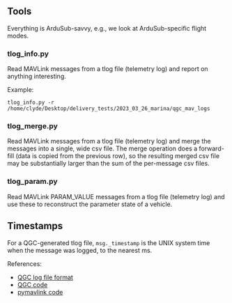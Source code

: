 ## Tools

Everything is ArduSub-savvy, e.g., we look at ArduSub-specific flight modes.

### tlog_info.py

Read MAVLink messages from a tlog file (telemetry log) and report on anything interesting.

Example:
~~~
tlog_info.py -r /home/clyde/Desktop/delivery_tests/2023_03_26_marina/qgc_mav_logs
~~~

### tlog_merge.py

Read MAVLink messages from a tlog file (telemetry log) and merge the messages into a single, wide csv file. The merge
operation does a forward-fill (data is copied from the previous row), so the resulting merged csv file may be
substantially larger than the sum of the per-message csv files.

### tlog_param.py

Read MAVLink PARAM_VALUE messages from a tlog file (telemetry log) and use these to reconstruct the parameter state of a vehicle.

## Timestamps

For a QGC-generated tlog file, `msg._timestamp` is the UNIX system time when the message was logged, to the nearest ms.

References:
* [QGC log file format](https://dev.qgroundcontrol.com/master/en/file_formats/mavlink.html)
* [QGC code](https://github.com/mavlink/qgroundcontrol/blob/245f9f1f9c475a24b02271e0b1a7a150f601f80d/src/comm/MAVLinkProtocol.cc#L280)
* [pymavlink code](https://github.com/ArduPilot/pymavlink/blob/d63c5ba4e9e20c702b0b7e31ab6bd71b80f161a5/mavutil.py#L1443)
